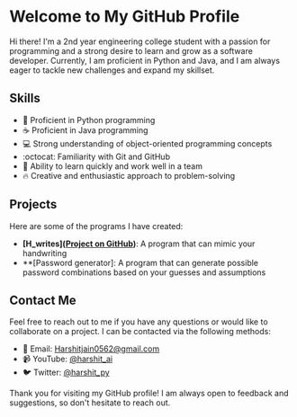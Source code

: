 # Welcome to My GitHub Profile

Hi there! I'm a 2nd year engineering college student with a passion for programming and a strong desire to learn and grow as a software developer. Currently, I am proficient in Python and Java, and I am always eager to tackle new challenges and expand my skillset.

## Skills

- :snake: Proficient in Python programming
- :coffee: Proficient in Java programming
- :computer: Strong understanding of object-oriented programming concepts
- :octocat: Familiarity with Git and GitHub
- :thinking: Ability to learn quickly and work well in a team
- :fire: Creative and enthusiastic approach to problem-solving

## Projects

Here are some of the programs I have created:
- **[H_writes]([Project on GitHub](https://github.com/Harshit28j/Hwrites))**: A program that can mimic your handwriting
- **[Password generator]: A program that can generate possible password combinations based on your guesses and assumptions

## Contact Me

Feel free to reach out to me if you have any questions or would like to collaborate on a project. I can be contacted via the following methods:

- :email: Email: Harshitjain0562@gmail.com
- :video_camera: YouTube: [@harshit_ai]([YouTube](https://www.youtube.com/channel/UCCjdXFKa_bzIrlwjuZP39YA?sub_confirmation=1))
- :bird: Twitter: [@harshit_py]([Twitter](https://twitter.com/harshit_py))
<!-- - :necktie: LinkedIn: [Your LinkedIn Profile](Link to your LinkedIn profile) -->

Thank you for visiting my GitHub profile! I am always open to feedback and suggestions, so don't hesitate to reach out.
